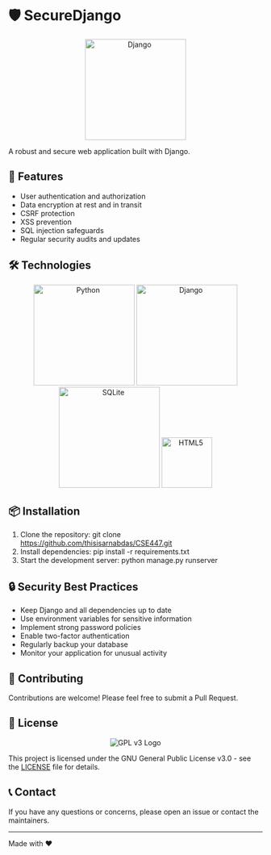 # 🛡️ SecureDjango

<p align="center">
  <img src="https://www.djangoproject.com/m/img/logos/django-logo-negative.png" alt="Django" width="200"/>
</p>

A robust and secure web application built with Django.

## 🚀 Features

- User authentication and authorization
- Data encryption at rest and in transit
- CSRF protection
- XSS prevention
- SQL injection safeguards
- Regular security audits and updates

## 🛠️ Technologies

<p align="center">
  <img src="https://www.python.org/static/community_logos/python-logo.png" alt="Python" width="200"/>
  <img src="https://www.djangoproject.com/m/img/logos/django-logo-negative.png" alt="Django" width="200"/>
  <img src="https://www.sqlite.org/images/sqlite370_banner.gif" alt="SQLite" width="200"/>
  <img src="https://www.w3.org/html/logo/downloads/HTML5_Logo_256.png" alt="HTML5" width="100"/>
</p>

## 📦 Installation

1. Clone the repository:
   git clone https://github.com/thisisarnabdas/CSE447.git
2. Install dependencies:
   pip install -r requirements.txt
3. Start the development server:
   python manage.py runserver

## 🔒 Security Best Practices

- Keep Django and all dependencies up to date
- Use environment variables for sensitive information
- Implement strong password policies
- Enable two-factor authentication
- Regularly backup your database
- Monitor your application for unusual activity

## 🤝 Contributing

Contributions are welcome! Please feel free to submit a Pull Request.

## 📄 License

<p align="center">
<img src="https://www.gnu.org/graphics/gplv3-with-text-136x68.png" alt="GPL v3 Logo"/>
</p>

This project is licensed under the GNU General Public License v3.0 - see the [LICENSE](LICENSE) file for details.

## 📞 Contact

If you have any questions or concerns, please open an issue or contact the maintainers.

---

Made with ❤️
   
